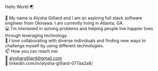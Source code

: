 Hello World 🌏

👋 My name is Alysha Gilliard and I am an aspiring full stack software engineer from Okinawa. I am currently living in Atlanta, GA.
<br>
💻 I’m interested in solving problems and helping people live happier lives through leveraging technology.
<br>
💞️ I love collaborating with diverse individuals and finding new ways to challenge myself by using different technologies.
<br>
📫 How you can reach me:
<br>
  📧 alyshargilliard@gmail.com 
  <br>
  🔗 linkedin.com/in/alysha-gilliard-077aa2a8/
